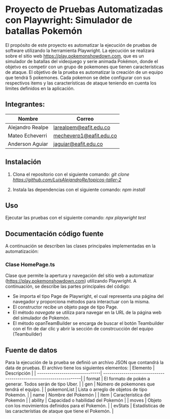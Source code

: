 # Proyecto de Pruebas Automatizadas con Playwright: Simulador de batallas Pokemón

El propósito de este proyecto es automatizar la ejecución de pruebas de software utilizando la herramienta Playwright. La ejecución se realizará sobre el sitio web https://play.pokemonshowdown.com, que es un simulador de batallas del videojuego y serie animada Pokémon, donde el objetvo es competir con un grupo de pokemones que tienen características de ataque. El objetivo de la prueba es automatizar la creación de un equipo que tendrá 5 pokemones. Cada pokemon se debe configurar con sus respectivos items y las características de ataque teniendo en cuenta los limites definidos en la aplicación.

## Integrantes:

| Nombre                         | Correo                   |
| -------------------------------| -------------------------|
| Alejandro Realpe               | larealpem@eafit.edu.co   |
| Mateo Echeverri                | mecheverp1@eafit.edu.co  |
| Anderson Aguiar                | jaguiar@eafit.edu.co     |


## Instalación

1. Clona el repositorio con el siguiente comando: _git clone https://github.com/LuisAlejandroRe/topicos-taller-2_

3. Instala las dependencias con el siguiente comando: _npm install_

## Uso

Ejecutar las pruebas con el siguiente comando: _npx playwright test_

## Documentación código fuente

A continuación se describen las clases principales implementadas en la automatización:

### Clase HomePage.ts
Clase que permite la apertura y navegación del sitio web a automatizar (https://play.pokemonshowdown.com) utilizando Playwright. A continuación, se describe las partes principales del código:
* Se importa el tipo Page de Playwright, el cual representa una página del navegador y proporciona métodos para interactuar con la misma.
* El constructor recibe un objeto page de tipo Page.
* El método _navegate_ se utiliza para navegar en la URL de la página web del simulador de Pokemón.
* El método opanTeamBuilder se encarga de buscar el botón Teambuilder con el fin de dar clic y abrir la sección de constrcucción del equipo (Teambuilder)

## Fuente de datos

Para la ejecución de la prueba se definió un archivo JSON que contandrá la data de pruebas. El archivo tiene los siguientes elementos:
| Elemento                       | Descripción                                                        |
| -------------------------------| -------------------------------------------------------------------|
| format                         | El formato de pokén a generar. Todos serán de tipo Uber.           |
| gen                            | Número de pokemones que tendrá el equipo.                          |
| pokemonList                    | Lista o arreglo de objetos de tipo Pokemón.                        |
| name                           | Nombre del Pokemón                                                 |
| item                           | Característica del Pokemón                                         |
| ability                        | Capacidad o habilidad del Pokemón                                  |
| moves                          | Objeto con los movimientos definidos para el Pokemón.              |
| evStats                        | Estadísticas de las característias de ataque que tiene el Pokemón. |



